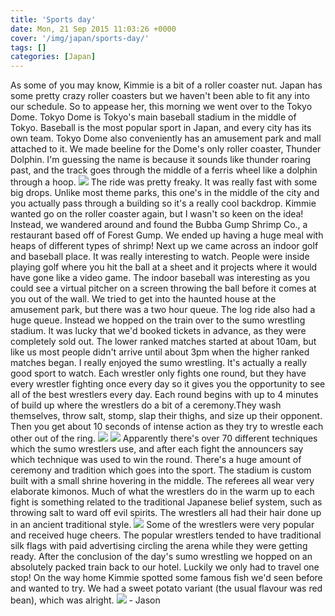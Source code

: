 ```yaml
---
title: 'Sports day'
date: Mon, 21 Sep 2015 11:03:26 +0000
cover: '/img/japan/sports-day/'
tags: []
categories: [Japan]
---
```


As some of you may know, Kimmie is a bit of a roller coaster nut. Japan has some pretty crazy roller coasters but we haven't been able to fit any into our schedule. So to appease her, this morning we went over to the Tokyo Dome. Tokyo Dome is Tokyo's main baseball stadium in the middle of Tokyo. Baseball is the most popular sport in Japan, and every city has its own team. Tokyo Dome also conveniently has an amusement park and mall attached to it. We made beeline for the Dome's only roller coaster, Thunder Dolphin. I'm guessing the name is because it sounds like thunder roaring past, and the track goes through the middle of a ferris wheel like a dolphin through a hoop. [![](https://jovialdragon.files.wordpress.com/2015/09/img_1350.jpg)](https://jovialdragon.files.wordpress.com/2015/09/img_1350.jpg) The ride was pretty freaky. It was really fast with some big drops. Unlike most theme parks, this one's in the middle of the city and you actually pass through a building so it's a really cool backdrop. Kimmie wanted go on the roller coaster again, but I wasn't so keen on the idea! Instead, we wandered around and found the Bubba Gump Shrimp Co., a restaurant based off of Forest Gump. We ended up having a huge meal with heaps of different types of shrimp! Next up we came across an indoor golf and baseball place. It was really interesting to watch. People were inside playing golf where you hit the ball at a sheet and it projects where it would have gone like a video game. The indoor baseball was interesting as you could see a virtual pitcher on a screen throwing the ball before it comes at you out of the wall. We tried to get into the haunted house at the amusement park, but there was a two hour queue. The log ride also had a huge queue. Instead we hopped on the train over to the sumo wrestling stadium. It was lucky that we'd booked tickets in advance, as they were completely sold out. The lower ranked matches started at about 10am, but like us most people didn't arrive until about 3pm when the higher ranked matches began. I really enjoyed the sumo wrestling. It's actually a really good sport to watch. Each wrestler only fights one round, but they have every wrestler fighting once every day so it gives you the opportunity to see all of the best wrestlers every day. Each round begins with up to 4 minutes of build up where the wrestlers do a bit of a ceremony.They wash themselves, throw salt, stomp, slap their thighs, and size up their opponent. Then you get about 10 seconds of intense action as they try to wrestle each other out of the ring. [![](https://jovialdragon.files.wordpress.com/2015/09/img_1364.jpg)](https://jovialdragon.files.wordpress.com/2015/09/img_1364.jpg) [![](https://jovialdragon.files.wordpress.com/2015/09/img_1365.jpg)](https://jovialdragon.files.wordpress.com/2015/09/img_1365.jpg) Apparently there's over 70 different techniques which the sumo wrestlers use, and after each fight the announcers say which technique was used to win the round. There's a huge amount of ceremony and tradition which goes into the sport. The stadium is custom built with a small shrine hovering in the middle. The referees all wear very elaborate kimonos. Much of what the wrestlers do in the warm up to each fight is something related to the traditional Japanese belief system, such as throwing salt to ward off evil spirits. The wrestlers all had their hair done up in an ancient traditional style. [![](https://jovialdragon.files.wordpress.com/2015/09/img_1353.jpg)](https://jovialdragon.files.wordpress.com/2015/09/img_1353.jpg) Some of the wrestlers were very popular and received huge cheers. The popular wrestlers tended to have traditional silk flags with paid advertising circling the arena while they were getting ready. After the conclusion of the day's sumo wrestling we hopped on an absolutely packed train back to our hotel. Luckily we only had to travel one stop! On the way home Kimmie spotted some famous fish we'd seen before and wanted to try. We had a sweet potato variant (the usual flavour was red bean), which was alright. [![](https://jovialdragon.files.wordpress.com/2015/09/img_1367.jpg)](https://jovialdragon.files.wordpress.com/2015/09/img_1367.jpg) \- Jason